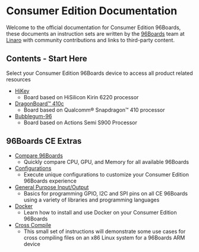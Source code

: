 # Consumer Edition Documentation

Welcome to the official documentation for Consumer Edition 96Boards, these documents an instruction sets are written by the [96Boards](https://www.96boards.org) team at [Linaro](http://www.linaro.org) with community contributions and links to third-party content.



## Contents - Start Here

Select your Consumer Edition 96Boards device to access all product related resources

- [HiKey](HiKey/README.md)
   - Board based on HiSilicon Kirin 6220 processor
- [DragonBoard™ 410c](DragonBoard-410c/README.md)
   - Board based on Qualcomm® Snapdragon™ 410 processor
- [Bubblegum-96](Bubblegum-96/README.md)
   - Board based on Actions Semi S900 Processor

## 96Boards CE Extras

- [Compare 96Boards](CE-Extras/Compare96BoardsCE.md)
   - Quickly compare CPU, GPU, and Memory for all available 96Boards
- [Configurations](CE-Extras/Configuration/README.md)
   - Execute unique configurations to customize your Consumer Edition 96Boards experience
- [General Purpose Input/Output](CE-Extras/GPIO/README.md)
   - Basics for programming GPIO, I2C and SPI pins on all CE 96Boards using a variety of libraries and programming languages
- [Docker](CE-Extras/DockerCE.md)
   - Learn how to install and use Docker on your Consumer Edition 96Boards
- [Cross Compile](../Extras/CrossCompile/README.md)
   - This small set of instructions will demonstrate some use cases for cross compiling files on an x86 Linux system for a 96Boards ARM device
